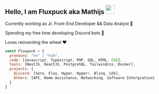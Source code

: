 <h2>Hello, I am Fluxpuck aka Mathijs <img src="https://raw.githubusercontent.com/sidbelbase/sidbelbase/master/wave.gif" width="30px"></h2>
<p>Currently working as Jr. Front-End Developer && Data Analyst 💼</p>
<p>Spending my free time developing Discord bots 🤖</p>
<p>Loves reinventing the wheel ❤️</p>

```javascript
const Fluxpuck = {
  pronouns: "he" | "him",
  code: [Javascript, Typescript, PHP, SQL, HTML, CSS],
  tools: [NextJS, ReactJS, PostgreSQL, Tailwindcss, Docker],
  projects: {
    Discord: [Sero, Flux, Hyper, Hyper+, Blinq, LDS],
    Others: [API, Home Assistance, Networking, Software Intergration]
  }
}
```

